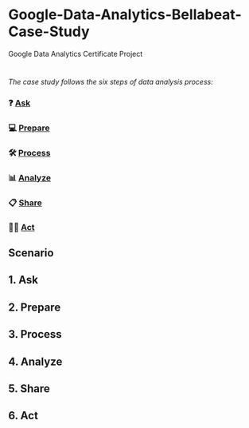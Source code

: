 # Google-Data-Analytics-Bellabeat-Case-Study
Google Data Analytics Certificate Project

#

_The case study follows the six steps of data analysis process:_

### ❓ [Ask](#1-ask)
### 💻 [Prepare](#2-prepare)
### 🛠 [Process](#3-process)
### 📊 [Analyze](#4-analyze)
### 📋 [Share](#5-share)
### 🧗‍♀️ [Act](#6-act)

## Scenario

## 1. Ask
## 2. Prepare
## 3. Process
## 4. Analyze
## 5. Share
## 6. Act
